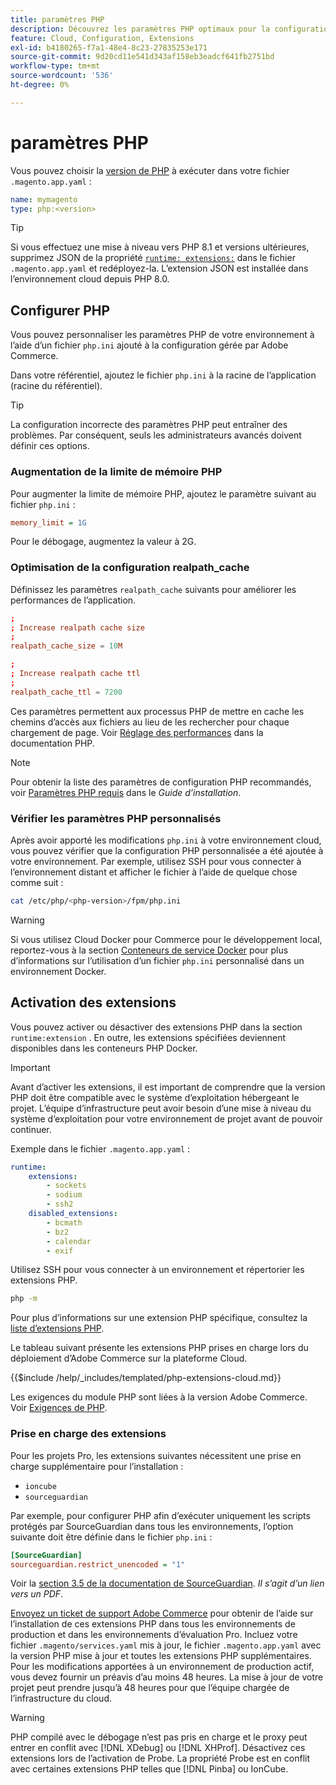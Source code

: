 ```yaml
---
title: paramètres PHP
description: Découvrez les paramètres PHP optimaux pour la configuration de l’application Commerce dans l’infrastructure cloud.
feature: Cloud, Configuration, Extensions
exl-id: b4180265-f7a1-48e4-8c23-27835253e171
source-git-commit: 9d20cd11e541d343af158eb3eadcf641fb2751bd
workflow-type: tm+mt
source-wordcount: '536'
ht-degree: 0%

---
```


# paramètres PHP

Vous pouvez choisir la [version de PHP](https://experienceleague.adobe.com/docs/commerce-operations/installation-guide/system-requirements.html) à exécuter dans votre fichier `.magento.app.yaml` :

```yaml
name: mymagento
type: php:<version>
```

>[!TIP]
>
>Si vous effectuez une mise à niveau vers PHP 8.1 et versions ultérieures, supprimez JSON de la propriété [`runtime: extensions:`](properties.md#runtime) dans le fichier `.magento.app.yaml` et redéployez-la. L’extension JSON est installée dans l’environnement cloud depuis PHP 8.0.

## Configurer PHP

Vous pouvez personnaliser les paramètres PHP de votre environnement à l’aide d’un fichier `php.ini` ajouté à la configuration gérée par Adobe Commerce.

Dans votre référentiel, ajoutez le fichier `php.ini` à la racine de l’application (racine du référentiel).

>[!TIP]
>
>La configuration incorrecte des paramètres PHP peut entraîner des problèmes. Par conséquent, seuls les administrateurs avancés doivent définir ces options.

### Augmentation de la limite de mémoire PHP

Pour augmenter la limite de mémoire PHP, ajoutez le paramètre suivant au fichier `php.ini` :

```ini
memory_limit = 1G
```

Pour le débogage, augmentez la valeur à 2G.

### Optimisation de la configuration realpath_cache

Définissez les paramètres `realpath_cache` suivants pour améliorer les performances de l’application.

```conf
;
; Increase realpath cache size
;
realpath_cache_size = 10M

;
; Increase realpath cache ttl
;
realpath_cache_ttl = 7200
```

Ces paramètres permettent aux processus PHP de mettre en cache les chemins d’accès aux fichiers au lieu de les rechercher pour chaque chargement de page. Voir [Réglage des performances](https://www.php.net/manual/en/ini.core.php) dans la documentation PHP.

>[!NOTE]
>
>Pour obtenir la liste des paramètres de configuration PHP recommandés, voir [Paramètres PHP requis](https://experienceleague.adobe.com/docs/commerce-operations/installation-guide/prerequisites/php-settings.html) dans le _Guide d’installation_.

### Vérifier les paramètres PHP personnalisés

Après avoir apporté les modifications `php.ini` à votre environnement cloud, vous pouvez vérifier que la configuration PHP personnalisée a été ajoutée à votre environnement. Par exemple, utilisez SSH pour vous connecter à l’environnement distant et afficher le fichier à l’aide de quelque chose comme suit :

```bash
cat /etc/php/<php-version>/fpm/php.ini
```

>[!WARNING]
>
>Si vous utilisez Cloud Docker pour Commerce pour le développement local, reportez-vous à la section [Conteneurs de service Docker](https://developer.adobe.com/commerce/cloud-tools/docker/containers/service/#fpm-container) pour plus d’informations sur l’utilisation d’un fichier `php.ini` personnalisé dans un environnement Docker.

## Activation des extensions

Vous pouvez activer ou désactiver des extensions PHP dans la section `runtime:extension` . En outre, les extensions spécifiées deviennent disponibles dans les conteneurs PHP Docker.

>[!IMPORTANT]
>
>Avant d’activer les extensions, il est important de comprendre que la version PHP doit être compatible avec le système d’exploitation hébergeant le projet. L’équipe d’infrastructure peut avoir besoin d’une mise à niveau du système d’exploitation pour votre environnement de projet avant de pouvoir continuer.

Exemple dans le fichier `.magento.app.yaml` :

```yaml
runtime:
    extensions:
        - sockets
        - sodium
        - ssh2
    disabled_extensions:
        - bcmath
        - bz2
        - calendar
        - exif
```

Utilisez SSH pour vous connecter à un environnement et répertorier les extensions PHP.

```bash
php -m
```

Pour plus d’informations sur une extension PHP spécifique, consultez la [liste d’extensions PHP](https://www.php.net/manual/en/extensions.alphabetical.php).

Le tableau suivant présente les extensions PHP prises en charge lors du déploiement d’Adobe Commerce sur la plateforme Cloud.

{{$include /help/_includes/templated/php-extensions-cloud.md}}

Les exigences du module PHP sont liées à la version Adobe Commerce. Voir [Exigences de PHP](https://experienceleague.adobe.com/docs/commerce-operations/installation-guide/prerequisites/php-settings.html).

### Prise en charge des extensions

Pour les projets Pro, les extensions suivantes nécessitent une prise en charge supplémentaire pour l’installation :

- `ioncube`
- `sourceguardian`

Par exemple, pour configurer PHP afin d’exécuter uniquement les scripts protégés par SourceGuardian dans tous les environnements, l’option suivante doit être définie dans le fichier `php.ini` :

```ini
[SourceGuardian]
sourceguardian.restrict_unencoded = "1"
```

Voir la [section 3.5 de la documentation de SourceGuardian](https://sourceguardian.com/demofiles/files/SourceGuardian%20for%20Linux%20User%20Manual.pdf). _Il s’agit d’un lien vers un PDF_.

[Envoyez un ticket de support Adobe Commerce](https://experienceleague.adobe.com/docs/commerce-knowledge-base/kb/help-center-guide/magento-help-center-user-guide.html#submit-ticket) pour obtenir de l’aide sur l’installation de ces extensions PHP dans tous les environnements de production et dans les environnements d’évaluation Pro. Incluez votre fichier `.magento/services.yaml` mis à jour, le fichier `.magento.app.yaml` avec la version PHP mise à jour et toutes les extensions PHP supplémentaires. Pour les modifications apportées à un environnement de production actif, vous devez fournir un préavis d’au moins 48 heures. La mise à jour de votre projet peut prendre jusqu’à 48 heures pour que l’équipe chargée de l’infrastructure du cloud.

>[!WARNING]
>
>PHP compilé avec le débogage n’est pas pris en charge et le proxy peut entrer en conflit avec [!DNL XDebug] ou [!DNL XHProf]. Désactivez ces extensions lors de l’activation de Probe. La propriété Probe est en conflit avec certaines extensions PHP telles que [!DNL Pinba] ou IonCube.
